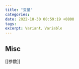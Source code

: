 ```yaml
---
title: "变量"
categories: 
date: 2022-10-30 00:59:19 +0800
tags: 
excerpt: Variant、Variable
---
```













## Misc

[[参数]]

